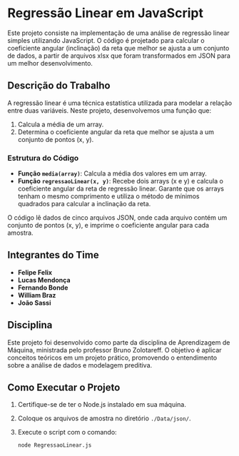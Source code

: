 # Regressão Linear em JavaScript

Este projeto consiste na implementação de uma análise de regressão linear simples utilizando JavaScript. O código é projetado para calcular o coeficiente angular (inclinação) da reta que melhor se ajusta a um conjunto de dados, a partir de arquivos xlsx que foram transformados em JSON para um melhor desenvolvimento.

## Descrição do Trabalho

A regressão linear é uma técnica estatística utilizada para modelar a relação entre duas variáveis. Neste projeto, desenvolvemos uma função que:

1. Calcula a média de um array.
2. Determina o coeficiente angular da reta que melhor se ajusta a um conjunto de pontos (x, y).

### Estrutura do Código

- **Função `media(array)`**: Calcula a média dos valores em um array.
- **Função `regressaoLinear(x, y)`**: Recebe dois arrays (x e y) e calcula o coeficiente angular da reta de regressão linear. Garante que os arrays tenham o mesmo comprimento e utiliza o método de mínimos quadrados para calcular a inclinação da reta.

O código lê dados de cinco arquivos JSON, onde cada arquivo contém um conjunto de pontos (x, y), e imprime o coeficiente angular para cada amostra.

## Integrantes do Time

- **Felipe Felix**
- **Lucas Mendonça**
- **Fernando Bonde**
- **William Braz**
- **João Sassi**

## Disciplina

Este projeto foi desenvolvido como parte da disciplina de Aprendizagem de Máquina, ministrada pelo professor Bruno Zolotareff. O objetivo é aplicar conceitos teóricos em um projeto prático, promovendo o entendimento sobre a análise de dados e modelagem preditiva.

## Como Executar o Projeto

1. Certifique-se de ter o Node.js instalado em sua máquina.
2. Coloque os arquivos de amostra no diretório `./Data/json/`.
3. Execute o script com o comando:

   ```bash
   node RegressaoLinear.js
